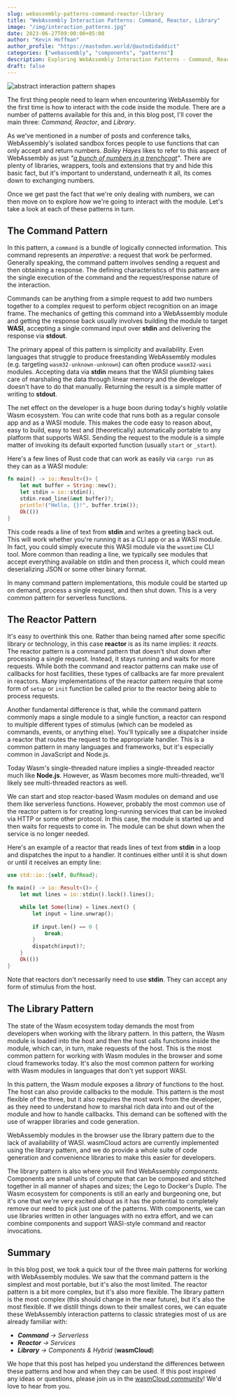 ```yaml
---
slug: webassembly-patterns-command-reactor-library
title: "WebAssembly Interaction Patterns: Command, Reactor, Library"
image: "/img/interaction_patterns.jpg"
date: 2023-06-27T09:00:00+05:00
author: "Kevin Hoffman"
author_profile: "https://mastodon.world/@autodidaddict"
categories: ["webassembly", "components", "patterns"]
description: Exploring WebAssembly Interaction Patterns - Command, Reactor, and Library"
draft: false
---
```


![abstract interaction pattern shapes](/img/interaction_patterns.jpg)

The first thing people need to learn when encountering WebAssembly for the first time is how to interact with the code inside the module.
There are a number of patterns available for this and, in this blog post, I'll cover the main three: _Command, Reactor_, and _Library_.

<!-- truncate -->

As we've mentioned in a number of posts and conference talks, WebAssembly's isolated sandbox forces people to use functions that
can only accept and return numbers. _Bailey Hayes_ likes to refer to this aspect of WebAssembly as just _"[a bunch of numbers in a trenchcoat](https://youtu.be/6_BRLqxiZPU?t=459)"_. There are
plenty of libraries, wrappers, tools and extensions that try and hide this basic fact, but it's important to understand, underneath it all, its comes down to exchanging numbers.

Once we get past the fact that we're only dealing with numbers, we can then move on to explore _how_ we're going to interact with the module. Let's take a look at each of these patterns in turn.

## The Command Pattern

In this pattern, a `command` is a bundle of logically connected information. This command represents an _imperative_: a request that work be performed. Generally
speaking, the command pattern involves sending a request and then obtaining a response. The defining characteristics of this pattern are the single execution of the command and
the request/response nature of the interaction.

Commands can be anything from a simple request to add two numbers together to a complex request to perform object recognition on an image frame. The mechanics of getting this
command into a WebAssembly module and getting the response back usually involves building the module to target **WASI**, accepting a single command input over **stdin** and delivering
the response via **stdout**.

The primary appeal of this pattern is simplicity and availability. Even languages that struggle to produce freestanding WebAssembly modules (e.g. targeting `wasm32-unknown-unknown`) can often
produce `wasm32-wasi` modules. Accepting data via **stdin** means that the WASI plumbing takes care of marshaling the data through linear memory and the developer doesn't have to do that manually. Returning the result is a simple matter of writing to **stdout**.

The net effect on the developer is a huge boon during today's highly volatile Wasm ecosystem. You can write code that runs both as a regular console app and as a WASI module. This makes
the code easy to reason about, easy to build, easy to test and (theoretically) automatically portable to any platform that supports WASI. Sending the request to the module is a simple matter of invoking its default exported function (usually `start` or `_start`).

Here's a few lines of Rust code that can work as easily via `cargo run` as they can as a WASI module:

```rust
fn main() -> io::Result<()> {
    let mut buffer = String::new();
    let stdin = io::stdin(); 
    stdin.read_line(&mut buffer)?;
    println!("Hello, {}!", buffer.trim());
    Ok(())
}
```

This code reads a line of text from **stdin** and writes a greeting back out. This will work whether you're running it as a CLI app or as a WASI module. In fact, you could simply execute
this WASI module via the `wasmtime` CLI tool. More common than reading a line, we typically see modules that accept everything available on stdin and then process it, which could mean
deserializing JSON or some other binary format.

In many command pattern implementations, this module could be started up on demand, process a single request, and then shut down. This is a very common pattern for serverless functions.

## The Reactor Pattern

It's easy to overthink this one. Rather than being named after some specific library or technology, in this case **reactor** is as its name implies: it _reacts_.
The reactor pattern is a command pattern that doesn't shut down after processing a single request. Instead, it stays running and waits for more requests. While both the command and reactor patterns can make use of callbacks for host facilities, these types of callbacks are far more prevalent in reactors. Many implementations of the reactor pattern require that some form of `setup` or `init` function be called prior to the reactor being able to process requests.

Another fundamental difference is that, while the command pattern commonly maps a single module to a single function, a reactor can respond to multiple different types of stimulus (which can be modeled as commands, events, or anything else). You'll typically see a dispatcher inside a reactor that routes the request to the appropriate handler. This is a common pattern in many languages and frameworks, but it's especially common in JavaScript and Node.js.

Today Wasm's single-threaded nature implies a single-threaded reactor much like **Node.js**. However, as Wasm becomes more multi-threaded, we'll likely see multi-threaded reactors as well.

We can start and stop reactor-based Wasm modules on demand and use them like serverless functions. However, probably the most common use of the reactor pattern is for creating long-running services that can be invoked via HTTP or some other protocol. In this case, the module is started up and then waits for requests to come in. The module can be shut down when the service is no longer needed.

Here's an example of a reactor that reads lines of text from **stdin** in a loop and dispatches the input to a handler. It continues either until it is shut down or until it receives an empty line:

```rust
use std::io::{self, BufRead};

fn main() -> io::Result<()> {
    let mut lines = io::stdin().lock().lines();

    while let Some(line) = lines.next() {
        let input = line.unwrap();
        
        if input.len() == 0 {
            break;
        }
        dispatch(input)?;
    }    
    Ok(())
}
```

Note that reactors don't necessarily need to use **stdin**. They can accept any form of stimulus from the host.

## The Library Pattern

The state of the Wasm ecosystem today demands the most from developers when working with the library pattern. In this pattern, the Wasm module is loaded into the host and then the host calls functions inside the module, which can, in turn, make requests of the host. This is the most common pattern for working with Wasm modules in the browser and some cloud frameworks today. It's also the most common pattern for working with Wasm modules in languages that don't yet support WASI.

In this pattern, the Wasm module exposes a _library_ of functions to the host. The host can also provide callbacks to the module. This pattern is the most flexible of the three, but it also requires the most work from the developer, as they need to understand how to marshal rich data into and out of the module and how to handle callbacks. This demand can be softened with the use of wrapper libraries and code generation.

WebAssembly modules in the browser use the library pattern due to the lack of availability of WASI. wasmCloud actors are currently implemented using the library pattern, and we do provide a whole suite of code generation and convenience libraries to make this easier for developers.

The library pattern is also where you will find WebAssembly _components_. Components are small units of compute that can be composed and stitched together in all manner of shapes and sizes; the Lego to Docker's Duplo. The Wasm ecosystem for components is still an early and burgeoning one, but it's one that we're very excited about as it has the potential to completely remove our need to pick just one of the patterns. With components, we can use libraries written in other languages with no extra effort, and we can combine components and support WASI-style command and reactor invocations.

## Summary

In this blog post, we took a quick tour of the three main patterns for working with WebAssembly modules. We saw that the command pattern is the simplest and most portable, but it's also the most limited. The reactor pattern is a bit more complex, but it's also more flexible. The library pattern is the most complex (this should change in the near future), but it's also the most flexible. If we distill things down to their smallest cores, we can equate these WebAssembly interaction patterns to classic strategies most of us are already familiar with:

* _**Command** -> Serverless_
* _**Reactor** -> Services_
* _**Library** -> Components & Hybrid_ (**wasmCloud**)

We hope that this post has helped you understand the differences between these patterns and how and when they can be used. If this post inspired any ideas or questions, please join us in the [wasmCloud community](https://slack.wasmcloud.com/)! We'd love to hear from you.
